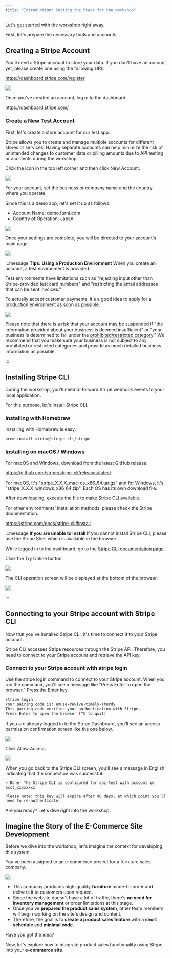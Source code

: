 ```yaml
---
title: "Introduction: Setting the Stage for the workshop"
---
```


Let's get started with the workshop right away.

First, let's prepare the necessary tools and accounts.

## Creating a Stripe Account
You'll need a Stripe account to store your data.
If you don't have an account yet, please create one using the following URL:

https://dashboard.stripe.com/register

![](https://storage.googleapis.com/zenn-user-upload/f047e1f8729e-20230731.png)

Once you've created an account, log in to the dashboard.

https://dashboard.stripe.com/

### Create a New Test Account
First, let's create a store account for our test app.

Stripe allows you to create and manage multiple accounts for different stores or services.
Having separate accounts can help minimize the risk of unintended changes to customer data or billing amounts due to API testing or accidents during the workshop.

Click the icon in the top left corner and then click New Account.

![](https://storage.googleapis.com/zenn-user-upload/2729990856bd-20230731.png)

For your account, set the business or company name and the country where you operate.

Since this is a demo app, let's set it up as follows:

- Account Name: demo.furni.com
- Country of Operation: Japan


![](https://storage.googleapis.com/zenn-user-upload/bde24e643ada-20230731.png)

Once your settings are complete, you will be directed to your account's main page.

![](https://storage.googleapis.com/zenn-user-upload/dff17b4068c9-20230731.png)

:::message
**Tips: Using a Production Environment**
When you create an account, a test environment is provided.

Test environments have limitations such as "rejecting input other than Stripe-provided test card numbers" and "restricting the email addresses that can be sent invoices."

To actually accept customer payments, it's a good idea to apply for a production environment as soon as possible.

![](https://storage.googleapis.com/zenn-user-upload/49772e02c9a5-20230731.png)

Please note that there is a risk that your account may be suspended if "the information provided about your business is deemed insufficient" or "your business is determined to fall under the [prohibited/restricted category]((https://stripe.com/ja-it/legal/restricted-businesses))." We recommend that you make sure your business is not subject to any prohibited or restricted categories and provide as much detailed business information as possible.

:::

## Installing Stripe CLI
During the workshop, you'll need to forward Stripe webhook events to your local application.

For this purpose, let's install Stripe CLI.

### Installing with Homebrew
Installing with Homebrew is easy.

```bash
brew install stripe/stripe-cli/stripe  
```

### Installing on macOS / Windows
For macOS and Windows, download from the latest GitHub release.

https://github.com/stripe/stripe-cli/releases/latest

For macOS, it's "stripe_X.X.X_mac-os_x86_64.tar.gz" and for Windows, it's "stripe_X.X.X_windows_x86_64.zip". Each OS has its own download file.

After downloading, execute the file to make Stripe CLI available.

For other environments' installation methods, please check the Stripe documentation.

https://stripe.com/docs/stripe-cli#install

:::message
**If you are unable to install**
If you cannot install Stripe CLI, please use the Stripe Shell which is available in the browser.

While logged in to the dashboard, go to the [Stripe CLI documentation page](https://stripe.com/docs/stripe-cli).

Click the Try Online button.

![](https://storage.googleapis.com/zenn-user-upload/0344d992f943-20220420.png)

The CLI operation screen will be displayed at the bottom of the browser.

![](https://storage.googleapis.com/zenn-user-upload/b09650f24d2e-20220420.png)

:::

## Connecting to your Stripe account with Stripe CLI
Now that you've installed Stripe CLI, it's time to connect it to your Stripe account.

Stripe CLI accesses Stripe resources through the Stripe API. Therefore, you need to connect to your Stripe account and retrieve the API key.

### Connect to your Stripe account with stripe login
Use the stripe login command to connect to your Stripe account.
When you run the command, you'll see a message like "Press Enter to open the browser." Press the Enter key.

```bash
stripe login  
Your pairing code is: amuse-revive-timely-sturdy  
This pairing code verifies your authentication with Stripe.  
Press Enter to open the browser (^C to quit)  
```

If you are already logged in to the Stripe Dashboard, you'll see an access permission confirmation screen like the one below.

![](https://storage.googleapis.com/zenn-user-upload/d5ecd73d2edf-20230731.png)

Click Allow Access.

![](https://storage.googleapis.com/zenn-user-upload/8d56b179f6a7-20230731.png)

When you go back to the Stripe CLI screen, you'll see a message in English indicating that the connection was successful.

```
> Done! The Stripe CLI is configured for api-test with account id acct_xxxxxxxx  
  
Please note: this key will expire after 90 days, at which point you'll need to re-authenticate.  
```

Are you ready? Let's dive right into the workshop.

## Imagine the Story of the E-Commerce Site Development

Before we dive into the workshop, let's imagine the context for developing this system.

You've been assigned to an e-commerce project for a furniture sales company.

![](https://storage.googleapis.com/zenn-user-upload/f0caba6b4d68-20230727.png)

- This company produces high-quality **furniture** made-to-order and delivers it to customers upon request.
- Since the website doesn't have a lot of traffic, there's **no need for inventory management** or order limitations at this stage.
- Once you've **prepared the product sales system**, other team members will begin working on the site's design and content.
- Therefore, the goal is to **create a product sales feature** with a **short schedule** and **minimal code**.

Have you got the idea?

Now, let's explore how to integrate product sales functionality using Stripe into your **e-commerce site**.
